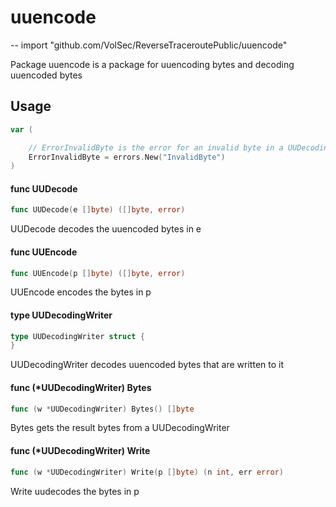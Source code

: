 # uuencode
--
    import "github.com/VolSec/ReverseTraceroutePublic/uuencode"

Package uuencode is a package for uuencoding bytes and decoding uuencoded bytes

## Usage

```go
var (

	// ErrorInvalidByte is the error for an invalid byte in a UUDecoding
	ErrorInvalidByte = errors.New("InvalidByte")
)
```

#### func  UUDecode

```go
func UUDecode(e []byte) ([]byte, error)
```
UUDecode decodes the uuencoded bytes in e

#### func  UUEncode

```go
func UUEncode(p []byte) ([]byte, error)
```
UUEncode encodes the bytes in p

#### type UUDecodingWriter

```go
type UUDecodingWriter struct {
}
```

UUDecodingWriter decodes uuencoded bytes that are written to it

#### func (*UUDecodingWriter) Bytes

```go
func (w *UUDecodingWriter) Bytes() []byte
```
Bytes gets the result bytes from a UUDecodingWriter

#### func (*UUDecodingWriter) Write

```go
func (w *UUDecodingWriter) Write(p []byte) (n int, err error)
```
Write uudecodes the bytes in p
